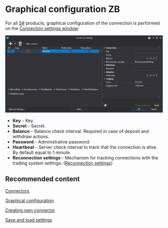 # Graphical configuration ZB

For all [S\#](../../../../api.md) products, graphical configuration of the connection is performed on the [Connection settings window](../../../graphical_user_interface/connection_settings_window.md):

![API GUI Settings ZBCOM](../../../../../images/api_gui_settings_zbcom.png)

- **Key** \- Key.
- **Secret** \- Secret.
- **Balance** \- Balance check interval. Required in case of deposit and withdraw actions.
- **Password** \- Administrative password.
- **Heartbeat** \- Server check interval to track that the connection is alive. By default equal to 1 minute.
- **Reconnection settings** \- Mechanism for tracking connections with the trading system settings. ([Reconnection settings](../../reconnection_settings.md))

## Recommended content

[Connectors](../../../connectors.md)

[Graphical configuration](../../graphical_configuration.md)

[Creating own connector](../../creating_own_connector.md)

[Save and load settings](../../save_and_load_settings.md)
